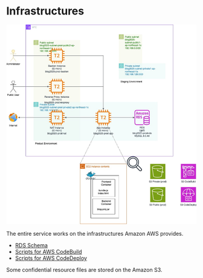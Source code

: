 # Infrastructures

![infra](./blog_engine_infra.jpg)

The entire service works on the infrastructures Amazon AWS provides.  

- [RDS Schema](/schema)
- [Scripts for AWS CodeBuild](/build)
- [Scripts for AWS CodeDeploy](/deploy)

Some confidential resource files are stored on the Amazon S3.  
